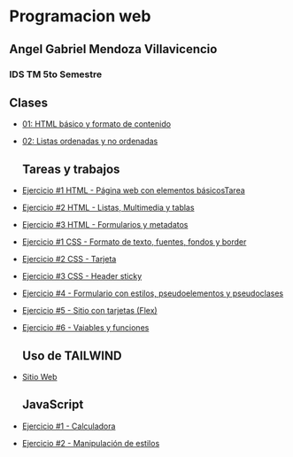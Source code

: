 # Programacion web
## Angel Gabriel Mendoza Villavicencio
### IDS TM 5to Semestre

  ## Clases
- [01: HTML básico y formato de contenido](/Carpeta2/index.html)
- [02: Listas ordenadas y no ordenadas](/Clase2908/index.html)


  ## Tareas y trabajos
- [Ejercicio #1 HTML - Página web con elementos básicosTarea](/HTML/index.html)
- [Ejercicio #2 HTML - Listas, Multimedia y tablas](/HTML/index.html)
- [Ejercicio #3 HTML - Formularios y metadatos](/Ejercicio3/index/index.html)
- [Ejercicio #1 CSS - Formato de texto, fuentes, fondos y border](/Ejercicio3/index/index.html)
- [Ejercicio #2 CSS - Tarjeta](/Tarjeta/index.html)
- [Ejercicio #3 CSS - Header sticky](/Ejercicio3/index/index.html)
- [Ejercicio #4 - Formulario con estilos, pseudoelementos y pseudoclases](/Ejercicio3/index/index.html)
- [Ejercicio #5 - Sitio con tarjetas (Flex)](/SitioWeb/index.html)
- [Ejercicio #6 - Vaiables y funciones](/SitioWeb/index.html)

  ## Uso de TAILWIND
- [Sitio Web](Tailwind_Cli/public/index.html)

  ## JavaScript
- [Ejercicio #1 - Calculadora](/Calculadora_JS/index.html)
- [Ejercicio #2 - Manipulación de estilos](/Colores/index.html)

 
 
